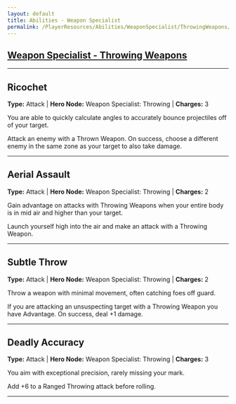 ```yaml
---
layout: default
title: Abilities - Weapon Specialist
permalink: /PlayerResources/Abilities/WeaponSpecialist/ThrowingWeapons/
---
```

## [Weapon Specialist - Throwing Weapons](#Throwing-Weapons)

------------------------------------------------
## Ricochet
**Type:** Attack
 | **Hero Node:** Weapon Specialist: Throwing
 | **Charges:** 3

You are able to quickly calculate angles to accurately bounce projectiles off of your target.

Attack an enemy with a Thrown Weapon. On success, choose a different enemy in the same zone as your target to also take damage.

------------------------------------------------
## Aerial Assault
**Type:** Attack
 | **Hero Node:** Weapon Specialist: Throwing
 | **Charges:** 2

Gain advantage on attacks with Throwing Weapons when your entire body is in mid air and higher than your target.

Launch yourself high into the air and make an attack with a Throwing Weapon.

------------------------------------------------
## Subtle Throw
**Type:** Attack
 | **Hero Node:** Weapon Specialist: Throwing
 | **Charges:** 2

Throw a weapon with minimal movement, often catching foes off guard.

If you are attacking an unsuspecting target with a Throwing Weapon you have Advantage. On success, deal +1 damage.

------------------------------------------------
## Deadly Accuracy
**Type:** Attack
 | **Hero Node:** Weapon Specialist: Throwing
 | **Charges:** 3

You aim with exceptional precision, rarely missing your mark.

Add +6 to a Ranged Throwing attack before rolling.

------------------------------------------------